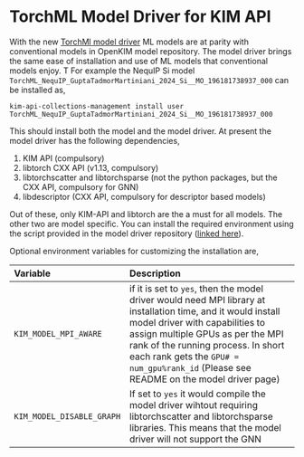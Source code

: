 # TorchML Model Driver for KIM API
With the new [TorchMl model driver](https://openkim.org/id/MD_173118614730_000) ML models are
at parity with conventional models in OpenKIM model repository. The model driver brings
the same ease of installation and use of ML models that conventional models enjoy. T
For example the NequIP Si model ` TorchML_NequIP_GuptaTadmorMartiniani_2024_Si__MO_196181738937_000`
can be installed as,

```{bash}
kim-api-collections-management install user TorchML_NequIP_GuptaTadmorMartiniani_2024_Si__MO_196181738937_000
```

This should install both the model and the model driver. 
At present the model driver has the following dependencies,
1. KIM API (compulsory)
2. libtorch CXX API (v1.13, compulsory)
3. libtorchscatter and libtorchsparse (not the python packages, but the CXX API, compulsory for GNN)
4. libdescriptor (CXX API, compulsory for descriptor based models)

Out of these, only KIM-API and libtorch are the a must for all models. The other two are model specific.
You can install the required environment using the script provided in the model driver repository ([linked here](https://openkim.org/files/MD_173118614730_000/install_dependencies.sh)).

Optional environment variables for customizing the installation are,

| Variable | Description                                                                                                                                                                                                                                                                                                         |
|:-----------------|:--------------------------------------------------------------------------------------------------------------------------------------------------------------------------------------------------------------------------------------------------------------------------------------------------------------------|
|`KIM_MODEL_MPI_AWARE`| if it is set to `yes`, then the model driver would need MPI library at installation time, and it would install model driver with capabilities to assign multiple GPUs as per the MPI rank of the running process. In short each rank gets the `GPU# = num_gpu%rank_id` (Please see README on the model driver page) |
|`KIM_MODEL_DISABLE_GRAPH`| If set to `yes` it would compile the model driver wihtout requiring libtorchscatter and libtorchsparse libraries. This means that the model driver will not support the GNN|



